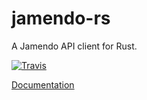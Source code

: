 # jamendo-rs

A Jamendo API client for Rust.

[![Travis](https://img.shields.io/travis/jgillich/jamendo-rs.svg?style=flat-square)](https://travis-ci.org/jgillich/jamendo-rs)

[Documentation](https://jgillich.github.io/jamendo-rs/jamendo/index.html)
